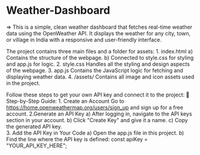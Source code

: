 # Weather-Dashboard
  => This is a simple, clean weather dashboard that fetches real-time weather data using the OpenWeather API.
  It displays the weather for any city, town, or village in India with a responsive and user-friendly interface.

 The project contains three main files and a folder for assets:
    1. index.html
          a) Contains the structure of the webpage.
          b) Connected to style.css for styling and app.js for logic.
    2. style.css
          Handles all the styling and design aspects of the webpage.
    3. app.js
          Contains the JavaScript logic for fetching and displaying weather data.
    4. /assets/
          Contains all image and icon assets used in the project.

 Follow these steps to get your own API key and connect it to the project:
  📌 Step-by-Step Guide:
      1. Create an Account
          Go to https://home.openweathermap.org/users/sign_up and sign up for a free account.
      2.Generate an API Key
          a) After logging in, navigate to the API keys section in your account.
            b) Click "Create Key" and give it a name.
                c) Copy the generated API key.  
      3. Add the API Key in Your Code
            a)  Open the app.js file in this project.
                 b) Find the line where the API key is defined:
                      const apiKey = "YOUR_API_KEY_HERE";

  
